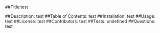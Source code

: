 
##Title:test

##Description:
test
##Table of Contents: 
test
##Installation: 
test
##Usage:
test
##License:
test
##Contributors:
test
##Tests:
undefined
##Questions: 
test
        
